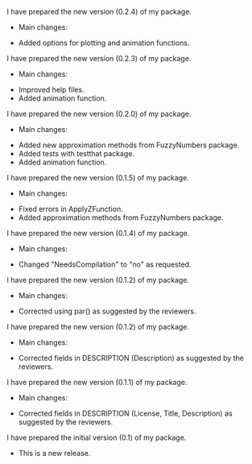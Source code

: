 I have prepared the new version (0.2.4) of my package. 

* Main changes:
- Added options for plotting and animation functions.

I have prepared the new version (0.2.3) of my package. 

* Main changes:
- Improved help files.
- Added animation function.

I have prepared the new version (0.2.0) of my package. 

* Main changes:
- Added new approximation methods from FuzzyNumbers package.
- Added tests with testthat package.
- Added animation function.

I have prepared the new version (0.1.5) of my package. 

* Main changes:
- Fixed errors in ApplyZFunction.
- Added approximation methods from FuzzyNumbers package.

I have prepared the new version (0.1.4) of my package. 

* Main changes:
- Changed "NeedsCompilation" to "no" as requested.

I have prepared the new version (0.1.2) of my package. 

* Main changes:
- Corrected using par() as suggested by the reviewers.


I have prepared the new version (0.1.2) of my package. 

* Main changes:
- Corrected fields in DESCRIPTION (Description) as suggested by the reviewers.

I have prepared the new version (0.1.1) of my package. 

* Main changes:
- Corrected fields in DESCRIPTION (License, Title, Description) as suggested by the reviewers.



I have prepared the initial version (0.1) of my package. 

* This is a new release.


